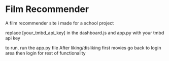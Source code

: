 # Film Recommender

A film recommender site i made for a school project

replace [your_tmbd_api_key] in the dashboard.js and app.py with your tmbd api key

to run, run the app.py file
After liking/disliking first movies go back to login area then login for rest of functionality
